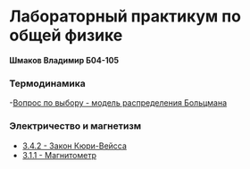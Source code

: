 # Лабораторный практикум по общей физике
**Шмаков Владимир Б04-105**

### Термодинамика

-[Вопрос по выбору - модель распределения Больцмана](https://github.com/ShmakovVladimir/Labs/blob/master/%D0%A2%D0%B5%D1%80%D0%BC%D0%BE%D0%B4%D0%B8%D0%BD%D0%B0%D0%BC%D0%B8%D0%BA%D0%B0/%D0%92%D0%9F%D0%92/README.md)

### Электричество и магнетизм

- [3.4.2 - Закон Кюри-Вейсса](https://github.com/ShmakovVladimir/Labs/blob/master/%D0%AD%D0%BB%D0%B5%D0%BA%D1%82%D1%80%D0%B8%D1%87%D0%B5%D1%81%D1%82%D0%B2%D0%BE%20%D0%B8%20%D0%9C%D0%B0%D0%B3%D0%BD%D0%B5%D1%82%D0%B8%D0%B7%D0%BC/%D0%97%D0%B0%D0%BA%D0%BE%D0%BD%20%D0%9A%D1%8E%D1%80%D0%B8-%D0%92%D0%B5%D0%B9%D1%81%D1%81%D0%B0/%D0%9E%D1%82%D1%87%D0%B5%D1%82.pdf)
- [3.1.1 - Магнитометр](https://github.com/ShmakovVladimir/Labs/blob/master/%D0%AD%D0%BB%D0%B5%D0%BA%D1%82%D1%80%D0%B8%D1%87%D0%B5%D1%81%D1%82%D0%B2%D0%BE%20%D0%B8%20%D0%9C%D0%B0%D0%B3%D0%BD%D0%B5%D1%82%D0%B8%D0%B7%D0%BC/earthMagneticField/%D0%9E%D1%82%D1%87%D1%91%D1%82.pdf)